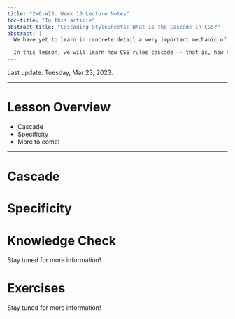 ```yaml
---
title: "2W6-W23: Week 10 Lecture Notes"
toc-title: "In this article"
abstract-title: "Cascading StyleSheets: What is the Cascade in CSS?"
abstract: |
  We have yet to learn in concrete detail a very important mechanic of CSS: when two styles contradict, how does CSS determine which style is applied?

  In this lesson, we will learn how CSS rules cascade -- that is, how browsers traverse CSS files top-down to determine which rules are most specific, and therefore chosen as the winning rules.
---
```


Last update: Tuesday, Mar 23, 2023.

---

# Lesson Overview

- Cascade
- Specificity
- More to come!

---

# Cascade

[chrome-devtools]: https://developer.chrome.com/docs/devtools/dom/

# Specificity

[odin-js-1]: https://www.theodinproject.com/lessons/foundations-fundamentals-part-1
[odin-js-2]: https://www.theodinproject.com/lessons/foundations-fundamentals-part-2

# Knowledge Check

Stay tuned for more information!

# Exercises

Stay tuned for more information!
